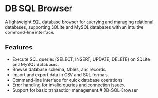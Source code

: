 # DB SQL Browser

A lightweight SQL database browser for querying and managing relational databases, supporting SQLite and MySQL databases with an intuitive command-line interface.

## Features
- Execute SQL queries (SELECT, INSERT, UPDATE, DELETE) on SQLite and MySQL databases.
- Browse database schema, tables, and records.
- Import and export data in CSV and SQL formats.
- Command-line interface for quick database operations.
- Error handling for invalid queries and connection issues.
- Support for basic transaction management.# DB-SQL-Browser
